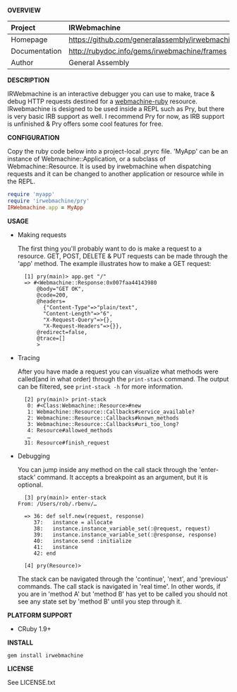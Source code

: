 __OVERVIEW__


| Project         | IRWebmachine   
|:----------------|:--------------------------------------------------
| Homepage        | https://github.com/generalassembly/irwebmachine
| Documentation   | http://rubydoc.info/gems/irwebmachine/frames
| Author          | General Assembly

__DESCRIPTION__

IRWebmachine is an interactive debugger you can use to make, trace & debug
HTTP requests destined for a [webmachine-ruby](https://github.com/seancribbs/webmachine-ruby)
resource. IRwebmachine is designed to be used inside a REPL such as Pry, but 
there is very basic IRB support as well. I recommend Pry for now, as IRB support
is unfinished & Pry offers some cool features for free.

__CONFIGURATION__

Copy the ruby code below into a project-local .pryrc file.
'MyApp' can be an instance of Webmachine::Application, or a subclass of 
Webmachine::Resource. It is used by irwebmachine when dispatching requests and 
it can be changed to another application or resource while in the REPL.


```ruby
require 'myapp'
require 'irwebmachine/pry'
IRWebmachine.app = MyApp
```

__USAGE__

- Making requests

  The first thing you'll probably want to do is make a request to a resource.
  GET, POST, DELETE & PUT requests can be made through the 'app' method.
  The example illustrates how to make a GET request:

        [1] pry(main)> app.get "/"
        => #<Webmachine::Response:0x007faa44143980
            @body="GET OK",
            @code=200,
            @headers=
              {"Content-Type"=>"plain/text",
              "Content-Length"=>"6",
              "X-Request-Query"=>{},
              "X-Request-Headers"=>{}},
            @redirect=false,
            @trace=[]
            >

- Tracing 

  After you have made a request you can visualize what methods were called(and
  in what order) through the `print-stack` command. The output can be filtered, 
  see `print-stack -h` for more information.

        [2] pry(main)> print-stack
         0: #<Class:Webmachine::Resource>#new
         1: Webmachine::Resource::Callbacks#service_available?
         2: Webmachine::Resource::Callbacks#known_methods
         3: Webmachine::Resource::Callbacks#uri_too_long?
         4: Resource#allowed_methods
         …
        31: Resource#finish_request

- Debugging

  You can jump inside any method on the call stack through the 'enter-stack' 
  command. It accepts a breakpoint as an argument, but it is optional.
    
        [3] pry(main)> enter-stack                                                                                  From: /Users/rob/.rbenv/…

        => 36: def self.new(request, response)
           37:   instance = allocate
           38:   instance.instance_variable_set(:@request, request)
           39:   instance.instance_variable_set(:@response, response)
           40:   instance.send :initialize
           41:   instance
           42: end

        [4] pry(Resource)> 
  
  The stack can be navigated through the 'continue', 'next', and 'previous' 
  commands. The call stack is navigated in 'real time'. In other words, 
  if you are in 'method A' but 'method B' has yet to be called you should 
  not see any state set by 'method B' until you step through it.

__PLATFORM SUPPORT__

  - CRuby 1.9+

__INSTALL__

    gem install irwebmachine

__LICENSE__

See LICENSE.txt
